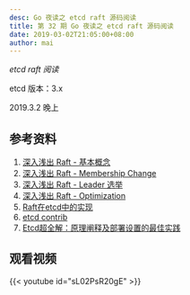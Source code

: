 ```yaml
---
desc: Go 夜读之 etcd raft 源码阅读
title: 第 32 期 Go 夜读之 etcd raft 源码阅读
date: 2019-03-02T21:05:00+08:00
author: mai
---
```


*etcd raft 阅读*

etcd 版本：3.x

2019.3.2 晚上

## 参考资料

1. [深入浅出 Raft - 基本概念](https://www.jianshu.com/p/138b4d267084)
2. [深入浅出 Raft - Membership Change](https://www.jianshu.com/p/99562bfec5c2)
3. [深入浅出 Raft - Leader 选举](https://www.jianshu.com/p/2b60542640e2)
4. [深入浅出 Raft - Optimization](https://www.jianshu.com/p/1bbd7162727d)
5. [Raft在etcd中的实现](http://blog.betacat.io/post/raft-implementation-in-etcd/)
6. [etcd contrib](https://github.com/etcd-io/etcd/tree/master/contrib)
7. [Etcd超全解：原理阐释及部署设置的最佳实践](https://mp.weixin.qq.com/s/kcWCxk0NbTuob0y6gN5emw)

## 观看视频

{{< youtube id="sL02PsR20gE" >}}
